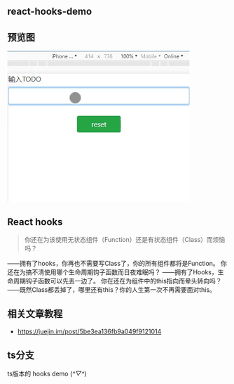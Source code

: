 ## react-hooks-demo

## 预览图

![预览图](public/react-hooks.gif)

## React hooks
> 你还在为该使用无状态组件（Function）还是有状态组件（Class）而烦恼吗？

——拥有了hooks，你再也不需要写Class了，你的所有组件都将是Function。
你还在为搞不清使用哪个生命周期钩子函数而日夜难眠吗？
——拥有了Hooks，生命周期钩子函数可以先丢一边了。
你在还在为组件中的this指向而晕头转向吗？
——既然Class都丢掉了，哪里还有this？你的人生第一次不再需要面对this。

## 相关文章教程

- https://juejin.im/post/5be3ea136fb9a049f9121014

## ts分支

ts版本的 hooks demo (*^▽^*)
